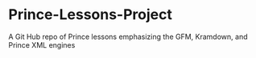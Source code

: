 # Prince-Lessons-Project
A Git Hub repo of Prince lessons emphasizing the GFM, Kramdown, and Prince XML engines
